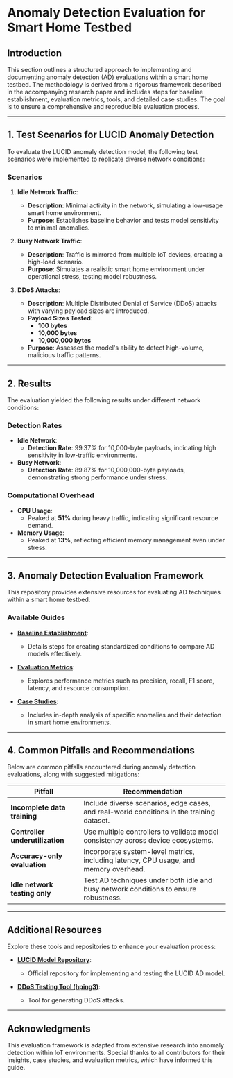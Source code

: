 # Anomaly Detection Evaluation for Smart Home Testbed

## Introduction
This section outlines a structured approach to implementing and documenting anomaly detection (AD) evaluations within a smart home testbed. The methodology is derived from a rigorous framework described in the accompanying research paper and includes steps for baseline establishment, evaluation metrics, tools, and detailed case studies. The goal is to ensure a comprehensive and reproducible evaluation process.

---

## 1. Test Scenarios for LUCID Anomaly Detection

To evaluate the LUCID anomaly detection model, the following test scenarios were implemented to replicate diverse network conditions:

### Scenarios

1. **Idle Network Traffic**:
   - **Description**: Minimal activity in the network, simulating a low-usage smart home environment.
   - **Purpose**: Establishes baseline behavior and tests model sensitivity to minimal anomalies.

2. **Busy Network Traffic**:
   - **Description**: Traffic is mirrored from multiple IoT devices, creating a high-load scenario.
   - **Purpose**: Simulates a realistic smart home environment under operational stress, testing model robustness.

3. **DDoS Attacks**:
   - **Description**: Multiple Distributed Denial of Service (DDoS) attacks with varying payload sizes are introduced.
   - **Payload Sizes Tested**:
     - **100 bytes**
     - **10,000 bytes**
     - **10,000,000 bytes**
   - **Purpose**: Assesses the model's ability to detect high-volume, malicious traffic patterns.

---

## 2. Results

The evaluation yielded the following results under different network conditions:

### Detection Rates
- **Idle Network**:
  - **Detection Rate**: 99.37% for 10,000-byte payloads, indicating high sensitivity in low-traffic environments.
- **Busy Network**:
  - **Detection Rate**: 89.87% for 10,000,000-byte payloads, demonstrating strong performance under stress.

### Computational Overhead
- **CPU Usage**:
  - Peaked at **51%** during heavy traffic, indicating significant resource demand.
- **Memory Usage**:
  - Peaked at **13%**, reflecting efficient memory management even under stress.

---

## 3. Anomaly Detection Evaluation Framework

This repository provides extensive resources for evaluating AD techniques within a smart home testbed. 

### Available Guides

- **[Baseline Establishment](baseline_establishment.md)**:
  - Details steps for creating standardized conditions to compare AD models effectively.

- **[Evaluation Metrics](evaluation_metrics.md)**:
  - Explores performance metrics such as precision, recall, F1 score, latency, and resource consumption.

- **[Case Studies](case_study.md)**:
  - Includes in-depth analysis of specific anomalies and their detection in smart home environments.

---

## 4. Common Pitfalls and Recommendations

Below are common pitfalls encountered during anomaly detection evaluations, along with suggested mitigations:

| **Pitfall**                        | **Recommendation**                                          |
|------------------------------------|-------------------------------------------------------------|
| **Incomplete data training**       | Include diverse scenarios, edge cases, and real-world conditions in the training dataset.|
| **Controller underutilization**    | Use multiple controllers to validate model consistency across device ecosystems.|
| **Accuracy-only evaluation**       | Incorporate system-level metrics, including latency, CPU usage, and memory overhead.|
| **Idle network testing only**      | Test AD techniques under both idle and busy network conditions to ensure robustness.|

---

## Additional Resources

Explore these tools and repositories to enhance your evaluation process:

- **[LUCID Model Repository](https://github.com/doriguzzi/lucid-ddos)**:
  - Official repository for implementing and testing the LUCID AD model.

- **[DDoS Testing Tool (hping3)](https://www.kali.org/tools/hping3/)**:
  - Tool for generating DDoS attacks.

---

## Acknowledgments

This evaluation framework is adapted from extensive research into anomaly detection within IoT environments. Special thanks to all contributors for their insights, case studies, and evaluation metrics, which have informed this guide.
